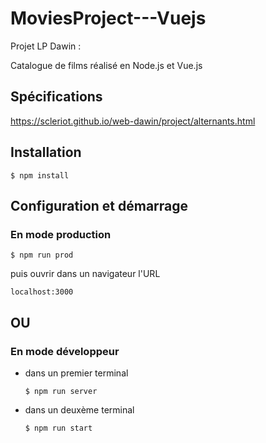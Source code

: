 # MoviesProject---Vuejs

Projet LP Dawin :

Catalogue de films réalisé en Node.js et Vue.js 

## Spécifications

https://scleriot.github.io/web-dawin/project/alternants.html

## Installation

    $ npm install
    
## Configuration et démarrage

### En mode production 

    $ npm run prod

puis ouvrir dans un navigateur l'URL 

    localhost:3000
    
## OU

### En mode développeur

- dans un premier terminal
  ```
  $ npm run server
  ```

- dans un deuxème terminal
  ```
  $ npm run start
  ```
